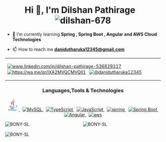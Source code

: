 <h1 align="center">Hi 👋, I'm Dilshan Pathirage &nbsp&nbsp<img src="https://komarev.com/ghpvc/?username=dilshan-678&label=Profile%20views&color=0e75b6&style=flat" alt="dilshan-678" /> </h1>

- 🌱 I’m currently learning **Spring , Spring Boot , Angular and AWS Cloud Technologies**

- 📫 How to reach me **danidutharuka12345@gmail.com**

<table>
  <tr>
    <td>
      <p align="left">
<a href="https://www.linkedin.com/in/dilshan-pathirage-536829317/" target="blank"><img align="center" src="https://raw.githubusercontent.com/rahuldkjain/github-profile-readme-generator/master/src/images/icons/Social/linked-in-alt.svg" alt="www.linkedin.com/in/dilshan-pathirage-536829317" height="40" width="40" /></a>&nbsp&nbsp
<!--         <a href="https://stackoverflow.com/users/28848358/dilshan-pathirage" target="blank"><img align="center" src="https://encrypted-tbn0.gstatic.com/images?q=tbn:ANd9GcS4FvXOcOrO6q5J89110ZuMaBjpKgt37hx81g&s" alt="https://stackoverflow.com/users/28848358/dilshan-pathirage" height="40" width="40" /></a>&nbsp&nbsp -->
<a href="https://wa.me/qr/IXA2MVQCMVQII1" target="blank"><img align="center" src="https://e7.pngegg.com/pngimages/583/962/png-clipart-whatsapp-computer-icons-icon-design-internet-whatsapp-trademark-logo-thumbnail.png" alt="https://wa.me/qr/IXA2MVQCMVQII1" height="40" width="40" /></a>&nbsp&nbsp
<a href="https://medium.com/@danidutharuka12345" target="blank"><img align="center" src="https://raw.githubusercontent.com/rahuldkjain/github-profile-readme-generator/master/src/images/icons/Social/medium.svg" alt="@danidutharuka12345" height="40" width="40" /></a>
</p>
    </td>
  </tr>
</table>
<h3 align="center">Languages,Tools & Technologies </h3> 
      <p align="center"><a href="https://www.java.com" target="_blank" rel="noreferrer"> 
    <img src="https://raw.githubusercontent.com/devicons/devicon/master/icons/java/java-original.svg" alt="Java" width="40" height="40"/> 
  </a>&nbsp
  <a href="https://www.mysql.com/" target="_blank" rel="noreferrer"> 
    <img src="https://w7.pngwing.com/pngs/747/798/png-transparent-mysql-logo-mysql-database-web-development-computer-software-dolphin-marine-mammal-animals-text-thumbnail.png" alt="MySQL" width="40" height="40"/> 
  </a>&nbsp
    <a href="https://www.typescriptlang.org/" target="_blank" rel="noreferrer"> 
    <img src="https://upload.wikimedia.org/wikipedia/commons/thumb/4/4c/Typescript_logo_2020.svg/2048px-Typescript_logo_2020.svg.png" alt="TypeScript" width="40" height="40"/> 
  </a>&nbsp
  <a href="https://www.w3schools.com/js/" target="_blank" rel="noreferrer"> 
    <img src="https://upload.wikimedia.org/wikipedia/commons/thumb/9/99/Unofficial_JavaScript_logo_2.svg/1200px-Unofficial_JavaScript_logo_2.svg.png" alt="JavaScript" width="40" height="40"/> 
  </a>&nbsp
  <a href="https://spring.io/" target="_blank" rel="noreferrer"> 
    <img src="https://www.vectorlogo.zone/logos/springio/springio-icon.svg" alt="spring" width="40" height="40"/> 
  </a>&nbsp
  <a href="https://spring.io/projects/spring-boot" target="_blank" rel="noreferrer"> 
    <img src="https://dz2cdn1.dzone.com/storage/temp/12434118-spring-boot-logo.png" alt="Spring Boot" width="45" height="40"/> 
  </a>&nbsp
  <a href="https://angular.io/guide/styleguide" target="_blank" rel="noreferrer"> 
    <img src="https://upload.wikimedia.org/wikipedia/commons/thumb/c/cf/Angular_full_color_logo.svg/2048px-Angular_full_color_logo.svg.png" alt="Angular" width="45" height="45"/> 
  </a>&nbsp
  <a href="https://aws.amazon.com/" target="_blank" rel="noreferrer"> 
    <img src="https://figmaresource.com/wp-content/uploads/2024/05/AWS-Marketplace-Logo-PNG-to-svg-1.svg" alt="aws" width="36" height="36"/> 
  </a>
</p>
<p><img align="left" src="https://github-readme-stats.vercel.app/api/top-langs?username=BONY-SL&show_icons=true&locale=en&layout=compact" alt="BONY-SL"/></p>
<p align="center"><img src="https://github-readme-stats.vercel.app/api?username=BONY-SL&show_icons=true&locale=en" alt="BONY-SL"/></p>
<p><img align="center" src="https://github-readme-streak-stats.herokuapp.com/?user=BONY-SL&show_icons=true&locale=en" alt="BONY-SL"/></p>
